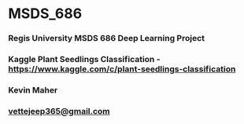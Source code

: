 # MSDS_686
### Regis University MSDS 686 Deep Learning Project
### Kaggle Plant Seedlings Classification - https://www.kaggle.com/c/plant-seedlings-classification
### Kevin Maher 
### vettejeep365@gmail.com
